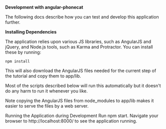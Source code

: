 <b>Development with angular-phonecat</b>

The following docs describe how you can test and develop this application further.

<b>Installing Dependencies</b>

The application relies upon various JS libraries, such as AngularJS and jQuery, and Node.js tools, such as Karma and Protractor. You can install these by running:

`npm install`

This will also download the AngularJS files needed for the current step of the tutorial and copy them to app/lib.

Most of the scripts described below will run this automatically but it doesn't do any harm to run it whenever you like.

Note copying the AngularJS files from node_modules to app/lib makes it easier to serve the files by a web server.

Running the Application during Development
Run npm start.
Navigate your browser to http://localhost:8000/ to see the application running.

